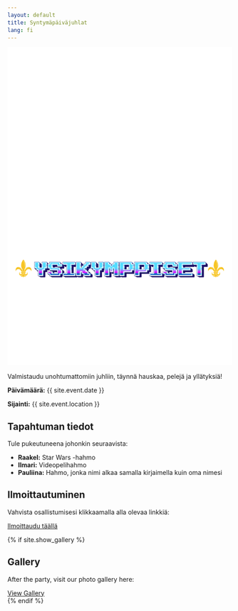 ```yaml
---
layout: default
title: Syntymäpäiväjuhlat
lang: fi
---
```


<div class="hero">
  <img src="/assets/YSIKYMPPISTEN MAINOS (2).png" alt="Syntymäpäiväjuhlat" class="party-title">
  <p>Valmistaudu unohtumattomiin juhliin, täynnä hauskaa, pelejä ja yllätyksiä!</p>
  <p><strong>Päivämäärä:</strong> {{ site.event.date }}</p>
  <p><strong>Sijainti:</strong> {{ site.event.location }}</p>
</div>

<div class="invitation">
  <h2>Tapahtuman tiedot</h2>
  <p>Tule pukeutuneena johonkin seuraavista:</p>
  <ul>
    <li><strong>Raakel:</strong> Star Wars -hahmo</li>
    <li><strong>Ilmari:</strong> Videopelihahmo</li>
    <li><strong>Pauliina:</strong> Hahmo, jonka nimi alkaa samalla kirjaimella kuin oma nimesi</li>
  </ul>
</div>

<div class="rsvp">
  <h2>Ilmoittautuminen</h2>
  <p>Vahvista osallistumisesi klikkaamalla alla olevaa linkkiä:</p>
  <a href="{{ site.rsvp_link }}" class="button">Ilmoittaudu täällä</a>
</div>

{% if site.show_gallery %}

<div class="gallery">
  <h2>Gallery</h2>
  <p>After the party, visit our photo gallery here:</p>
  <a href="{{ site.gallery_link }}" class="button">View Gallery</a>
</div>
{% endif %}
